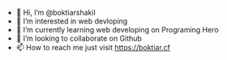 - 👋 Hi, I’m @boktiarshakil
- 👀 I’m interested in web devloping
- 🌱 I’m currently learning web developing on Programing Hero
- 💞️ I’m looking to collaborate on Github
- 📫 How to reach me just visit https://boktiar.cf

<!---
boktiarshakil/boktiarshakil is a ✨ special ✨ repository because its `README.md` (this file) appears on your GitHub profile.
You can click the Preview link to take a look at your changes.
--->

